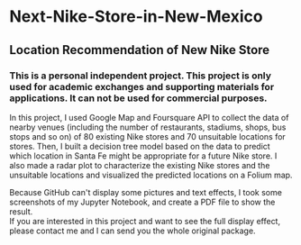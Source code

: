 # Next-Nike-Store-in-New-Mexico
## Location Recommendation of New Nike Store  
### This is a personal independent project. This project is only used for academic exchanges and supporting materials for applications. It can not be used for commercial purposes.

In this project, I used Google Map and Foursquare API to collect the data of nearby venues (including the number of restaurants, stadiums, shops, bus stops and so on) of 80 existing Nike stores and 70 unsuitable locations for stores. Then, I built a decision tree model based on the data to predict which location in Santa Fe might be appropriate for a future Nike store. I also made a radar plot to characterize the existing Nike stores and the unsuitable locations and visualized the predicted locations on a Folium map.

Because GitHub can't display some pictures and text effects, I took some screenshots of my Jupyter Notebook, and create a PDF file to show the result.  
If you are interested in this project and want to see the full display effect, please contact me and I can send you the whole original package.
